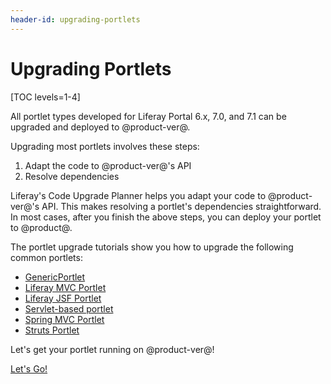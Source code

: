 ```yaml
---
header-id: upgrading-portlets
---
```


# Upgrading Portlets

[TOC levels=1-4]

All portlet types developed for Liferay Portal 6.x, 7.0, and 7.1 can be upgraded
and deployed to @product-ver@.

Upgrading most portlets involves these steps:

1.  Adapt the code to @product-ver@'s API
2.  Resolve dependencies

Liferay's Code Upgrade Planner helps you adapt your code to @product-ver@'s API.
This makes resolving a portlet's dependencies straightforward. In most cases,
after you finish the above steps, you can deploy your portlet to @product@.

The portlet upgrade tutorials show you how to upgrade the following common
portlets: 

-   [GenericPortlet](/docs/tutorials/7-2/-/knowledge_base/t/upgrading-a-genericportlet)
-   [Liferay MVC Portlet](/docs/tutorials/7-2/-/knowledge_base/t/upgrading-a-liferay-mvc-portlet)
-   [Liferay JSF Portlet](/docs/tutorials/7-2/-/knowledge_base/t/upgrading-a-liferay-jsf-portlet)
-   [Servlet-based portlet](/docs/tutorials/7-2/-/knowledge_base/t/upgrading-a-servlet-based-portlet)
-   [Spring MVC Portlet](/docs/tutorials/7-2/-/knowledge_base/t/upgrading-a-spring-mvc-portlet)
-   [Struts Portlet](/docs/tutorials/7-2/-/knowledge_base/t/upgrading-a-struts-portlet)

Let's get your portlet running on @product-ver@!

<a class="go-link btn btn-primary" href="/docs/7-2/tutorials/-/knowledge_base/t/upgrading-a-genericportlet">Let's Go!<span class="icon-circle-arrow-right"></span></a>
